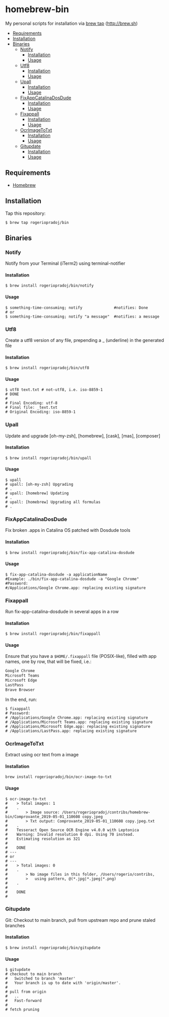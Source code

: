 # homebrew-bin

My personal scripts for installation via [brew tap](https://docs.brew.sh/Taps) (http://brew.sh)

  - [Requirements](#requirements)
  - [Installation](#installation)
  - [Binaries](#binaries)
    - [Notify](#notify)
      - [Installation](#installation-1)
      - [Usage](#usage)
    - [Utf8](#utf8)
      - [Installation](#installation-2)
      - [Usage](#usage-1)
    - [Upall](#upall)
      - [Installation](#installation-3)
      - [Usage](#usage-2)
    - [FixAppCatalinaDosDude](#fixappcatalinadosdude)
      - [Installation](#installation-4)
      - [Usage](#usage-3)
    - [Fixappall](#fixappall)
      - [Installation](#installation-5)
      - [Usage](#usage-4)
    - [OcrImageToTxt](#ocrimagetotxt)
      - [Installation](#installation-6)
      - [Usage](#usage-5)
    - [Gitupdate](#gitupdate)
      - [Installation](#installation-7)
      - [Usage](#usage-6)

## Requirements

- [Homebrew](http://brew.sh)

## Installation

Tap this repository:

```shell
$ brew tap rogeriopradoj/bin
```

## Binaries

### Notify

Notify from your Terminal (iTerm2) using terminal-notifier

#### Installation

```shell
$ brew install rogeriopradoj/bin/notify
```

#### Usage

```shell
$ something-time-consuming; notify              #notifies: Done
# or
$ something-time-consuming; notify "a message"  #notifies: a message
```

### Utf8

Create a utf8 version of any file, prepending a _ (underline) in the generated file

#### Installation

```shell
$ brew install rogeriopradoj/bin/utf8
```

#### Usage

```shell
$ utf8 text.txt # not-utf8, i.e. iso-8859-1
# DONE
#
# Final Encoding: utf-8
# Final file: _text.txt
# Original Encoding: iso-8859-1
```

### Upall

Update and upgrade [oh-my-zsh], [homebrew], [cask], [mas], [composer]

#### Installation

```shell
$ brew install rogeriopradoj/bin/upall
```

#### Usage

```shell
$ upall
# upall: [oh-my-zsh] Upgrading
# .
# upall: [homebrew] Updating
# .
# upall: [homebrew] Upgrading all formulas
# .
```

### FixAppCatalinaDosDude

Fix broken .apps in Catalina OS patched with Dosdude tools

#### Installation

```shell
$ brew install rogeriopradoj/bin/fix-app-catalina-dosdude
```

#### Usage

```shell
$ fix-app-catalina-dosdude -a applicationName
#Example: ./bin/fix-app-catalina-dosdude -a "Google Chrome"
#Password:
#/Applications/Google Chrome.app: replacing existing signature
```

### Fixappall

Run fix-app-catalina-dosdude in several apps in a row

#### Installation

```shell
$ brew install rogeriopradoj/bin/fixappall
```

#### Usage

Ensure that you have a `$HOME/.fixappall` file (POSIX-like), filled with app names, one by row, that will be fixed, i.e.:

```txt
Google Chrome
Microsoft Teams
Microsoft Edge
LastPass
Brave Browser

```

In the end, run:

```shell
$ fixappall
# Password:
# /Applications/Google Chrome.app: replacing existing signature
# /Applications/Microsoft Teams.app: replacing existing signature
# /Applications/Microsoft Edge.app: replacing existing signature
# /Applications/LastPass.app: replacing existing signature
```

### OcrImageToTxt

Extract using ocr text from a image

#### Installation

```shell
brew install rogeriopradoj/bin/ocr-image-to-txt
```

#### Usage

```shell
$ ocr-image-to-txt
#    > Total images: 1
#    .
#        > Image source: /Users/rogeriopradoj/contribs/homebrew-bin/Comprovante_2019-05-01_110608 copy.jpeg
#        > Txt output: Comprovante_2019-05-01_110608 copy.jpeg.txt
#    .
#    Tesseract Open Source OCR Engine v4.0.0 with Leptonica
#    Warning: Invalid resolution 0 dpi. Using 70 instead.
#    Estimating resolution as 321
#
#    DONE
# ---
# or
# ---
#    > Total images: 0
#    .
#        > No image files in this folder, /Users/rogerio/contribs,
#        >   using pattern, @(*.jpg|*.jpeg|*.png)
#    .
#
#    DONE
#
```

### Gitupdate

Git: Checkout to main branch, pull from upstream repo and prune staled branches

#### Installation

```shell
$ brew install rogeriopradoj/bin/gitupdate
```

#### Usage

```shell
$ gitupdate
# checkout to main branch
#   Switched to branch 'master'
#   Your branch is up to date with 'origin/master'.
#
# pull from origin
#   ..
#   Fast-forward
#
# fetch pruning
```